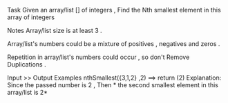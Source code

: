 Task
Given an array/list [] of integers , Find the Nth smallest element in this array of integers

Notes
Array/list size is at least 3 .

Array/list's numbers could be a mixture of positives , negatives and zeros .

Repetition in array/list's numbers could occur , so don't Remove Duplications .

Input >> Output Examples
nthSmallest({3,1,2} ,2) ==> return (2) 
Explanation:
Since the passed number is 2 , Then * the second smallest element in this array/list is 2*